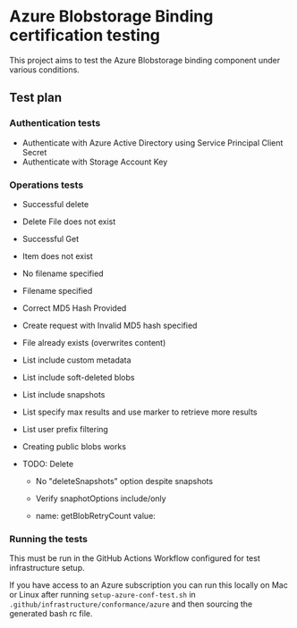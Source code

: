 # Azure Blobstorage Binding certification testing

This project aims to test the Azure Blobstorage binding component under various conditions.

## Test plan

### Authentication tests

* Authenticate with Azure Active Directory using Service Principal Client Secret
* Authenticate with Storage Account Key

### Operations tests

- Successful delete
- Delete File does not exist
- Successful Get
- Item does not exist
- No filename specified
- Filename specified
- Correct MD5 Hash Provided
- Create request with Invalid MD5 hash specified
- File already exists (overwrites content)
- List include custom metadata
- List include soft-deleted blobs
- List include snapshots
- List specify max results and use marker to retrieve more results
- List user prefix filtering
- Creating public blobs works

- TODO: Delete
  - No "deleteSnapshots" option despite snapshots
  - Verify snaphotOptions include/only

  - name: getBlobRetryCount
    value: <integer>

### Running the tests

This must be run in the GitHub Actions Workflow configured for test infrastructure setup.

If you have access to an Azure subscription you can run this locally on Mac or Linux after running `setup-azure-conf-test.sh` in `.github/infrastructure/conformance/azure` and then sourcing the generated bash rc file.